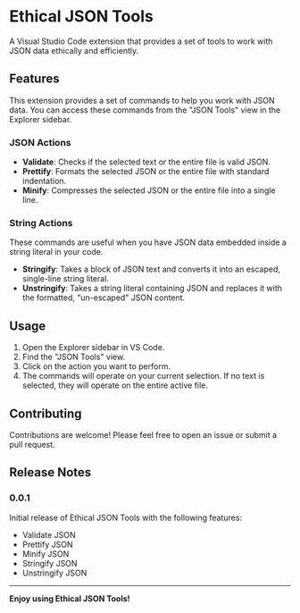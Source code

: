 # Ethical JSON Tools

A Visual Studio Code extension that provides a set of tools to work with JSON data ethically and efficiently.

## Features

This extension provides a set of commands to help you work with JSON data. You can access these commands from the "JSON Tools" view in the Explorer sidebar.

### JSON Actions

*   **Validate**: Checks if the selected text or the entire file is valid JSON.
*   **Prettify**: Formats the selected JSON or the entire file with standard indentation.
*   **Minify**: Compresses the selected JSON or the entire file into a single line.

### String Actions

These commands are useful when you have JSON data embedded inside a string literal in your code.

*   **Stringify**: Takes a block of JSON text and converts it into an escaped, single-line string literal.
*   **Unstringify**: Takes a string literal containing JSON and replaces it with the formatted, "un-escaped" JSON content.

## Usage

1.  Open the Explorer sidebar in VS Code.
2.  Find the "JSON Tools" view.
3.  Click on the action you want to perform.
4.  The commands will operate on your current selection. If no text is selected, they will operate on the entire active file.

## Contributing

Contributions are welcome! Please feel free to open an issue or submit a pull request.

## Release Notes

### 0.0.1

Initial release of Ethical JSON Tools with the following features:
- Validate JSON
- Prettify JSON
- Minify JSON
- Stringify JSON
- Unstringify JSON

---

**Enjoy using Ethical JSON Tools!**